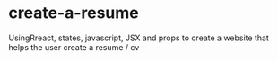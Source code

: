 # create-a-resume
UsingRreact, states, javascript, JSX and props to create a website that helps the user create a resume / cv
